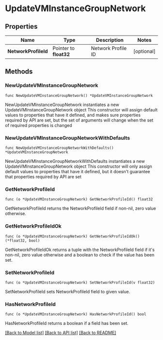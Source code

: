 # UpdateVMInstanceGroupNetwork

## Properties

Name | Type | Description | Notes
------------ | ------------- | ------------- | -------------
**NetworkProfileId** | Pointer to **float32** | Network Profile ID | [optional] 

## Methods

### NewUpdateVMInstanceGroupNetwork

`func NewUpdateVMInstanceGroupNetwork() *UpdateVMInstanceGroupNetwork`

NewUpdateVMInstanceGroupNetwork instantiates a new UpdateVMInstanceGroupNetwork object
This constructor will assign default values to properties that have it defined,
and makes sure properties required by API are set, but the set of arguments
will change when the set of required properties is changed

### NewUpdateVMInstanceGroupNetworkWithDefaults

`func NewUpdateVMInstanceGroupNetworkWithDefaults() *UpdateVMInstanceGroupNetwork`

NewUpdateVMInstanceGroupNetworkWithDefaults instantiates a new UpdateVMInstanceGroupNetwork object
This constructor will only assign default values to properties that have it defined,
but it doesn't guarantee that properties required by API are set

### GetNetworkProfileId

`func (o *UpdateVMInstanceGroupNetwork) GetNetworkProfileId() float32`

GetNetworkProfileId returns the NetworkProfileId field if non-nil, zero value otherwise.

### GetNetworkProfileIdOk

`func (o *UpdateVMInstanceGroupNetwork) GetNetworkProfileIdOk() (*float32, bool)`

GetNetworkProfileIdOk returns a tuple with the NetworkProfileId field if it's non-nil, zero value otherwise
and a boolean to check if the value has been set.

### SetNetworkProfileId

`func (o *UpdateVMInstanceGroupNetwork) SetNetworkProfileId(v float32)`

SetNetworkProfileId sets NetworkProfileId field to given value.

### HasNetworkProfileId

`func (o *UpdateVMInstanceGroupNetwork) HasNetworkProfileId() bool`

HasNetworkProfileId returns a boolean if a field has been set.


[[Back to Model list]](../README.md#documentation-for-models) [[Back to API list]](../README.md#documentation-for-api-endpoints) [[Back to README]](../README.md)


